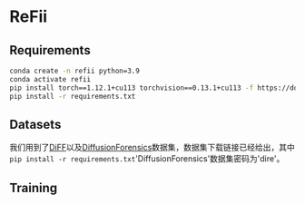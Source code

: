 # ReFii
## Requirements
```bash
conda create -n refii python=3.9
conda activate refii
pip install torch==1.12.1+cu113 torchvision==0.13.1+cu113 -f https://download.pytorch.org/whl/torch_stable.html
pip install -r requirements.txt
```
## Datasets
我们用到了[DiFF](https://github.com/xaCheng1996/DiFF)以及[DiffusionForensics](https://pan.baidu.com/share/init?surl=Rdzc7l8P0RrJft0cW0a4Gg)数据集，数据集下载链接已经给出，其中`pip install -r requirements.txt`'DiffusionForensics'数据集密码为'dire'。

## Training
